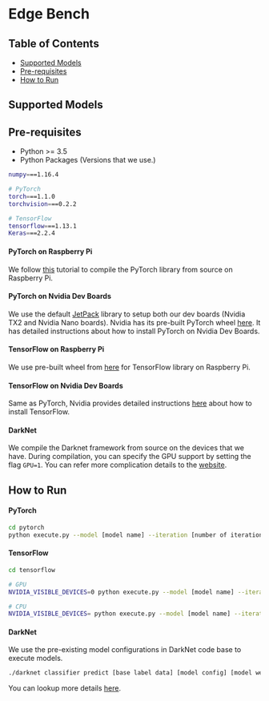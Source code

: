 # Edge Bench

## Table of Contents
* [Supported Models](#supported-models)
* [Pre-requisites](#pre-requisites)
* [How to Run](#how-to-run)

## Supported Models

## Pre-requisites
* Python >= 3.5
* Python Packages (Versions that we use.)
```bash
numpy===1.16.4

# PyTorch
torch===1.1.0
torchvision===0.2.2

# TensorFlow
tensorflow===1.13.1
Keras===2.2.4
```
#### PyTorch on Raspberry Pi
We follow [this](https://medium.com/hardware-interfacing/how-to-install-pytorch-v4-0-on-raspberry-pi-3b-odroids-and-other-arm-based-devices-91d62f2933c7)
tutorial to compile the PyTorch library from source on Raspberry Pi.

#### PyTorch on Nvidia Dev Boards
We use the default [JetPack](https://developer.nvidia.com/embedded/jetpack) 
library to setup both our dev boards (Nvidia TX2 and Nvidia Nano boards). Nvidia has its
pre-built PyTorch wheel [here](https://devtalk.nvidia.com/default/topic/1049071/jetson-nano/pytorch-for-jetson-nano/).
It has detailed instructions about how to install PyTorch on Nvidia Dev Boards.

#### TensorFlow on Raspberry Pi
We use pre-built wheel from [here](https://github.com/lhelontra/tensorflow-on-arm) for TensorFlow library on 
Raspberry Pi. 

#### TensorFlow on Nvidia Dev Boards
Same as PyTorch, Nvidia provides detailed instructions [here](https://docs.nvidia.com/deeplearning/frameworks/install-tf-jetson-platform/index.html#install)
about how to install TensorFlow.

#### DarkNet
We compile the Darknet framework from source on the devices that we have. During compilation, you can 
specify the GPU support by setting the flag `GPU=1`. You can refer more complication details to the 
[website](https://pjreddie.com/darknet/install/).

## How to Run
#### PyTorch
```bash
cd pytorch
python execute.py --model [model name] --iteration [number of iterations] --cpu [Use CPU if set]
```

#### TensorFlow
```bash
cd tensorflow

# GPU
NVIDIA_VISIBLE_DEVICES=0 python execute.py --model [model name] --iteration [number of iterations]

# CPU
NVIDIA_VISIBLE_DEVICES= python execute.py --model [model name] --iteration [number of iterations]
```

#### DarkNet
We use the pre-existing model configurations in DarkNet code base to execute models.
```bash
./darknet classifier predict [base label data] [model config] [model weights] [inference data]
```
You can lookup more details [here](https://pjreddie.com/darknet/imagenet/).
